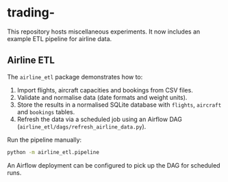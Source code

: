 # trading-

This repository hosts miscellaneous experiments. It now includes an example ETL
pipeline for airline data.

## Airline ETL

The `airline_etl` package demonstrates how to:

1. Import flights, aircraft capacities and bookings from CSV files.
2. Validate and normalise data (date formats and weight units).
3. Store the results in a normalised SQLite database with `flights`, `aircraft`
   and `bookings` tables.
4. Refresh the data via a scheduled job using an Airflow DAG
   (`airline_etl/dags/refresh_airline_data.py`).

Run the pipeline manually:

```bash
python -m airline_etl.pipeline
```

An Airflow deployment can be configured to pick up the DAG for scheduled runs.
